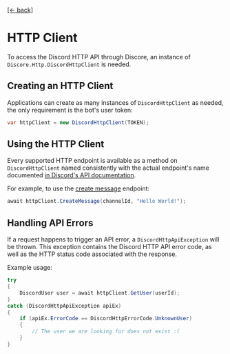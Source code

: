 [[← back]](./README.md)

# HTTP Client

To access the Discord HTTP API through Discore, an instance of `Discore.Http.DiscordHttpClient` is needed.

## Creating an HTTP Client

Applications can create as many instances of `DiscordHttpClient` as needed, the only requirement is the bot's user token:

```csharp
var httpClient = new DiscordHttpClient(TOKEN);
```

## Using the HTTP Client
Every supported HTTP endpoint is available as a method on `DiscordHttpClient` named consistently with the actual endpoint's name documented [in Discord's API documentation](https://discord.com/developers/docs/intro).

For example, to use the [create message](https://discord.com/developers/docs/resources/channel#create-message) endpoint:

```csharp
await httpClient.CreateMessage(channelId, "Hello World!");
```

## Handling API Errors
If a request happens to trigger an API error, a `DiscordHttpApiException` will be thrown. This exception contains the Discord HTTP API error code, as well as the HTTP status code associated with the response.

Example usage:
```csharp
try
{
    DiscordUser user = await httpClient.GetUser(userId);
}
catch (DiscordHttpApiException apiEx)
{
    if (apiEx.ErrorCode == DiscordHttpErrorCode.UnknownUser)
    {
        // The user we are looking for does not exist :(
    }
}
```

